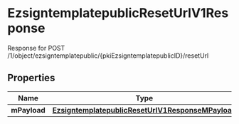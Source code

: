 

# EzsigntemplatepublicResetUrlV1Response

Response for POST /1/object/ezsigntemplatepublic/{pkiEzsigntemplatepublicID}/resetUrl

## Properties

| Name | Type | Description | Notes |
|------------ | ------------- | ------------- | -------------|
|**mPayload** | [**EzsigntemplatepublicResetUrlV1ResponseMPayload**](EzsigntemplatepublicResetUrlV1ResponseMPayload.md) |  |  |



